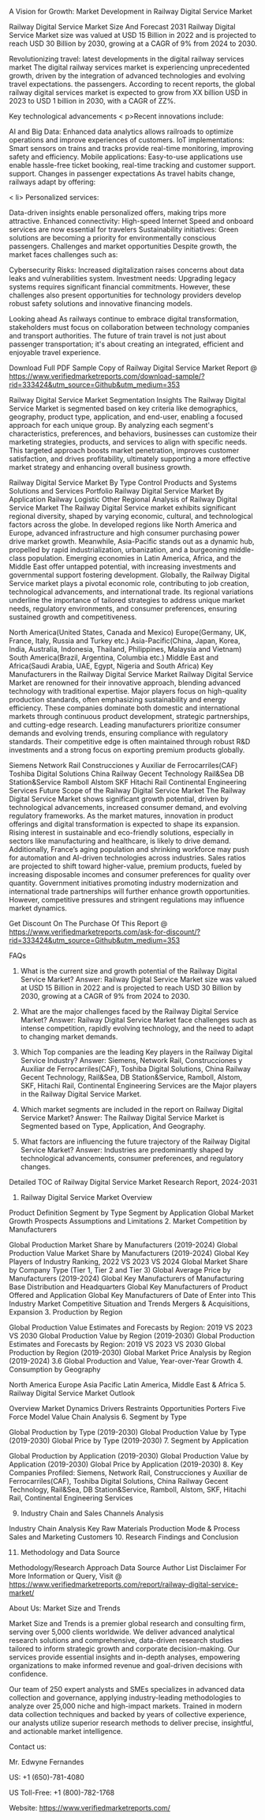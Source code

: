 A Vision for Growth: Market Development in Railway Digital Service Market


Railway Digital Service Market Size And Forecast 2031
Railway Digital Service Market size was valued at USD 15 Billion in 2022 and is projected to reach USD 30 Billion by 2030, growing at a CAGR of 9% from 2024 to 2030.

Revolutionizing travel: latest developments in the digital railway services market
The digital railway services market is experiencing unprecedented growth, driven by the integration of advanced technologies and evolving travel expectations. the passengers. According to recent reports, the global railway digital services market is expected to grow from XX billion USD in 2023 to USD 1 billion in 2030, with a CAGR of ZZ%.

Key technological advancements
< p>Recent innovations include:

AI and Big Data: Enhanced data analytics allows railroads to optimize operations and improve experiences of customers.
IoT implementations: Smart sensors on trains and tracks provide real-time monitoring, improving safety and efficiency.
Mobile applications: Easy-to-use applications use enable hassle-free ticket booking, real-time tracking and customer support. support.
Changes in passenger expectations
As travel habits change, railways adapt by offering:

< li>
Personalized services:

Data-driven insights enable personalized offers, making trips more attractive.
Enhanced connectivity: High-speed Internet Speed ​​and onboard services are now essential for travelers
Sustainability initiatives: Green solutions are becoming a priority for environmentally conscious passengers.
Challenges and market opportunities
Despite growth, the market faces challenges such as:

Cybersecurity Risks: Increased digitalization raises concerns about data leaks and vulnerabilities system.
Investment needs: Upgrading legacy systems requires significant financial commitments.
However, these challenges also present opportunities for technology providers develop robust safety solutions and innovative financing models.

Looking ahead
As railways continue to embrace digital transformation, stakeholders must focus on collaboration between technology companies and transport authorities. The future of train travel is not just about passenger transportation; it's about creating an integrated, efficient and enjoyable travel experience.

Download Full PDF Sample Copy of Railway Digital Service Market Report @ https://www.verifiedmarketreports.com/download-sample/?rid=333424&utm_source=Github&utm_medium=353

Railway Digital Service Market Segmentation Insights
The Railway Digital Service Market is segmented based on key criteria like demographics, geography, product type, application, and end-user, enabling a focused approach for each unique group. By analyzing each segment's characteristics, preferences, and behaviors, businesses can customize their marketing strategies, products, and services to align with specific needs. This targeted approach boosts market penetration, improves customer satisfaction, and drives profitability, ultimately supporting a more effective market strategy and enhancing overall business growth.

Railway Digital Service Market By Type
Control Products and Systems
Solutions and Services Portfolio
Railway Digital Service Market By Application
Railway
Logistic
Other
Regional Analysis of Railway Digital Service Market
The Railway Digital Service market exhibits significant regional diversity, shaped by varying economic, cultural, and technological factors across the globe. In developed regions like North America and Europe, advanced infrastructure and high consumer purchasing power drive market growth. Meanwhile, Asia-Pacific stands out as a dynamic hub, propelled by rapid industrialization, urbanization, and a burgeoning middle-class population. Emerging economies in Latin America, Africa, and the Middle East offer untapped potential, with increasing investments and governmental support fostering development. Globally, the Railway Digital Service market plays a pivotal economic role, contributing to job creation, technological advancements, and international trade. Its regional variations underline the importance of tailored strategies to address unique market needs, regulatory environments, and consumer preferences, ensuring sustained growth and competitiveness.

North America(United States, Canada and Mexico)
Europe(Germany, UK, France, Italy, Russia and Turkey etc.)
Asia-Pacific(China, Japan, Korea, India, Australia, Indonesia, Thailand, Philippines, Malaysia and Vietnam)
South America(Brazil, Argentina, Columbia etc.)
Middle East and Africa(Saudi Arabia, UAE, Egypt, Nigeria and South Africa)
Key Manufacturers in the Railway Digital Service Market
Railway Digital Service Market are renowned for their innovative approach, blending advanced technology with traditional expertise. Major players focus on high-quality production standards, often emphasizing sustainability and energy efficiency. These companies dominate both domestic and international markets through continuous product development, strategic partnerships, and cutting-edge research. Leading manufacturers prioritize consumer demands and evolving trends, ensuring compliance with regulatory standards. Their competitive edge is often maintained through robust R&D investments and a strong focus on exporting premium products globally.

Siemens
Network Rail
Construcciones y Auxiliar de Ferrocarriles(CAF)
Toshiba Digital Solutions
China Railway Gecent Technology
Rail&Sea
DB Station&Service
Ramboll
Alstom
SKF
Hitachi Rail
Continental Engineering Services
Future Scope of the Railway Digital Service Market
The Railway Digital Service Market shows significant growth potential, driven by technological advancements, increased consumer demand, and evolving regulatory frameworks. As the market matures, innovation in product offerings and digital transformation is expected to shape its expansion. Rising interest in sustainable and eco-friendly solutions, especially in sectors like manufacturing and healthcare, is likely to drive demand. Additionally, France’s aging population and shrinking workforce may push for automation and AI-driven technologies across industries. Sales ratios are projected to shift toward higher-value, premium products, fueled by increasing disposable incomes and consumer preferences for quality over quantity. Government initiatives promoting industry modernization and international trade partnerships will further enhance growth opportunities. However, competitive pressures and stringent regulations may influence market dynamics.

Get Discount On The Purchase Of This Report @ https://www.verifiedmarketreports.com/ask-for-discount/?rid=333424&utm_source=Github&utm_medium=353

FAQs
1. What is the current size and growth potential of the Railway Digital Service Market?
Answer: Railway Digital Service Market size was valued at USD 15 Billion in 2022 and is projected to reach USD 30 Billion by 2030, growing at a CAGR of 9% from 2024 to 2030.

2. What are the major challenges faced by the Railway Digital Service Market?
Answer: Railway Digital Service Market face challenges such as intense competition, rapidly evolving technology, and the need to adapt to changing market demands.

3. Which Top companies are the leading Key players in the Railway Digital Service Industry?
Answer: Siemens, Network Rail, Construcciones y Auxiliar de Ferrocarriles(CAF), Toshiba Digital Solutions, China Railway Gecent Technology, Rail&Sea, DB Station&Service, Ramboll, Alstom, SKF, Hitachi Rail, Continental Engineering Services are the Major players in the Railway Digital Service Market.

4. Which market segments are included in the report on Railway Digital Service Market?
Answer: The Railway Digital Service Market is Segmented based on Type, Application, And Geography.

5. What factors are influencing the future trajectory of the Railway Digital Service Market?
Answer: Industries are predominantly shaped by technological advancements, consumer preferences, and regulatory changes.

Detailed TOC of Railway Digital Service Market Research Report, 2024-2031
1. Railway Digital Service Market Overview

Product Definition
Segment by Type
Segment by Application
Global Market Growth Prospects
Assumptions and Limitations
2. Market Competition by Manufacturers

Global Production Market Share by Manufacturers (2019-2024)
Global Production Value Market Share by Manufacturers (2019-2024)
Global Key Players of Industry Ranking, 2022 VS 2023 VS 2024
Global Market Share by Company Type (Tier 1, Tier 2 and Tier 3)
Global Average Price by Manufacturers (2019-2024)
Global Key Manufacturers of Manufacturing Base Distribution and Headquarters
Global Key Manufacturers of Product Offered and Application
Global Key Manufacturers of Date of Enter into This Industry
Market Competitive Situation and Trends
Mergers & Acquisitions, Expansion
3. Production by Region

Global Production Value Estimates and Forecasts by Region: 2019 VS 2023 VS 2030
Global Production Value by Region (2019-2030)
Global Production Estimates and Forecasts by Region: 2019 VS 2023 VS 2030
Global Production by Region (2019-2030)
Global Market Price Analysis by Region (2019-2024) 3.6 Global Production and Value, Year-over-Year Growth
4. Consumption by Geography

North America
Europe
Asia Pacific
Latin America, Middle East & Africa
5. Railway Digital Service Market Outlook

Overview
Market Dynamics
Drivers
Restraints
Opportunities
Porters Five Force Model
Value Chain Analysis 
6. Segment by Type

Global Production by Type (2019-2030)
Global Production Value by Type (2019-2030)
Global Price by Type (2019-2030)
7. Segment by Application

Global Production by Application (2019-2030)
Global Production Value by Application (2019-2030)
Global Price by Application (2019-2030)
8. Key Companies Profiled: Siemens, Network Rail, Construcciones y Auxiliar de Ferrocarriles(CAF), Toshiba Digital Solutions, China Railway Gecent Technology, Rail&Sea, DB Station&Service, Ramboll, Alstom, SKF, Hitachi Rail, Continental Engineering Services

9. Industry Chain and Sales Channels Analysis

Industry Chain Analysis
Key Raw Materials
Production Mode & Process
Sales and Marketing
Customers
10. Research Findings and Conclusion

11. Methodology and Data Source

Methodology/Research Approach
Data Source
Author List
Disclaimer
For More Information or Query, Visit @ https://www.verifiedmarketreports.com/report/railway-digital-service-market/

About Us: Market Size and Trends

Market Size and Trends is a premier global research and consulting firm, serving over 5,000 clients worldwide. We deliver advanced analytical research solutions and comprehensive, data-driven research studies tailored to inform strategic growth and corporate decision-making. Our services provide essential insights and in-depth analyses, empowering organizations to make informed revenue and goal-driven decisions with confidence.

Our team of 250 expert analysts and SMEs specializes in advanced data collection and governance, applying industry-leading methodologies to analyze over 25,000 niche and high-impact markets. Trained in modern data collection techniques and backed by years of collective experience, our analysts utilize superior research methods to deliver precise, insightful, and actionable market intelligence.

Contact us:

Mr. Edwyne Fernandes

US: +1 (650)-781-4080

US Toll-Free: +1 (800)-782-1768

Website: https://www.verifiedmarketreports.com/
